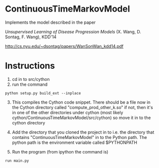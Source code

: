 # ContinuousTimeMarkovModel

Implements the model described in the paper

*Unsupervised Learning of Disease Progression Models* (X. Wang, D. Sontag, F. Wang), KDD'14

http://cs.nyu.edu/~dsontag/papers/WanSonWan_kdd14.pdf

# Instructions

1. cd in to src/cython
2. run the command 

```
python setup.py build_ext --inplace
```

3. This compiles the Cython code snippet. There should be a file now in the Cython directory called "compute_prod_other_k.so" if not, then it's in one of the other directories under cython (most likely cython/ContinuousTimeMarkovModel/src/cython) so move it in to the cython directory

4. Add the directory that you cloned the project in to i.e. the directory that contains "ContinuousTimeMarkovModel" in to the Python path. The python path is the environment variable called $PYTHONPATH 

5. Run the program (from ipython the command is)

```
run main.py
```
